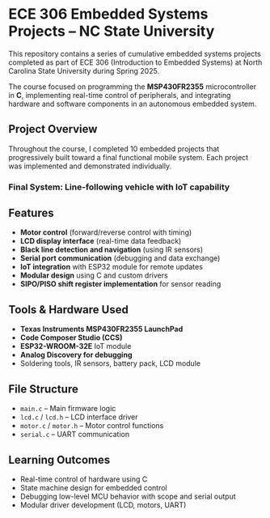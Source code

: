 # ECE 306 Embedded Systems Projects – NC State University

This repository contains a series of cumulative embedded systems projects completed as part of ECE 306 (Introduction to Embedded Systems) at North Carolina State University during Spring 2025.

The course focused on programming the **MSP430FR2355** microcontroller in **C**, implementing real-time control of peripherals, and integrating hardware and software components in an autonomous embedded system.

## Project Overview

Throughout the course, I completed 10 embedded projects that progressively built toward a final functional mobile system. Each project was implemented and demonstrated individually.

### Final System: Line-following vehicle with IoT capability

## Features

- **Motor control** (forward/reverse control with timing)
- **LCD display interface** (real-time data feedback)
- **Black line detection and navigation** (using IR sensors)
- **Serial port communication** (debugging and data exchange)
- **IoT integration** with ESP32 module for remote updates
- **Modular design** using C and custom drivers
- **SIPO/PISO shift register implementation** for sensor reading

## Tools & Hardware Used

- **Texas Instruments MSP430FR2355 LaunchPad**
- **Code Composer Studio (CCS)**
- **ESP32-WROOM-32E** IoT module
- **Analog Discovery for debugging**
- Soldering tools, IR sensors, battery pack, LCD module

## File Structure

- `main.c` – Main firmware logic
- `lcd.c` / `lcd.h` – LCD interface driver
- `motor.c` / `motor.h` – Motor control functions
- `serial.c` – UART communication

## Learning Outcomes

- Real-time control of hardware using C
- State machine design for embedded control
- Debugging low-level MCU behavior with scope and serial output
- Modular driver development (LCD, motors, UART)

